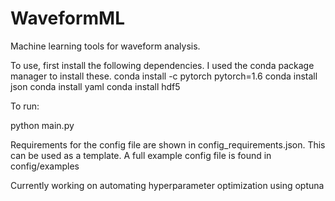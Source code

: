 # WaveformML
Machine learning tools for waveform analysis.

To use, first install the following dependencies.
I used the conda package manager to install these.
conda install -c pytorch pytorch=1.6
conda install json
conda install yaml
conda install hdf5

To run:

python main.py <name of config.json file>

Requirements for the config file are shown in config_requirements.json. This can be used as a template.
A full example config file is found in config/examples

Currently working on automating hyperparameter optimization using optuna
